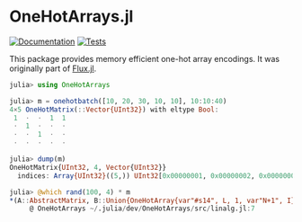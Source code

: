 # OneHotArrays.jl

[![Documentation](https://img.shields.io/badge/docs-latest-blue.svg)](https://fluxml.ai/OneHotArrays.jl/dev/)
[![Tests](https://github.com/FluxML/OneHotArrays.jl/actions/workflows/CI.yml/badge.svg)](https://github.com/FluxML/OneHotArrays.jl/actions/workflows/CI.yml)

This package provides memory efficient one-hot array encodings.
It was originally part of [Flux.jl](https://github.com/FluxML/Flux.jl).

```julia
julia> using OneHotArrays

julia> m = onehotbatch([10, 20, 30, 10, 10], 10:10:40)
4×5 OneHotMatrix(::Vector{UInt32}) with eltype Bool:
 1  ⋅  ⋅  1  1
 ⋅  1  ⋅  ⋅  ⋅
 ⋅  ⋅  1  ⋅  ⋅
 ⋅  ⋅  ⋅  ⋅  ⋅

julia> dump(m)
OneHotMatrix{UInt32, 4, Vector{UInt32}}
  indices: Array{UInt32}((5,)) UInt32[0x00000001, 0x00000002, 0x00000003, 0x00000001, 0x00000001]

julia> @which rand(100, 4) * m
*(A::AbstractMatrix, B::Union{OneHotArray{var"#s14", L, 1, var"N+1", I}, Base.ReshapedArray{Bool, var"N+1", <:OneHotArray{var"#s14", L, <:Any, <:Any, I}}} where {var"#s14", var"N+1", I}) where L
     @ OneHotArrays ~/.julia/dev/OneHotArrays/src/linalg.jl:7
```
